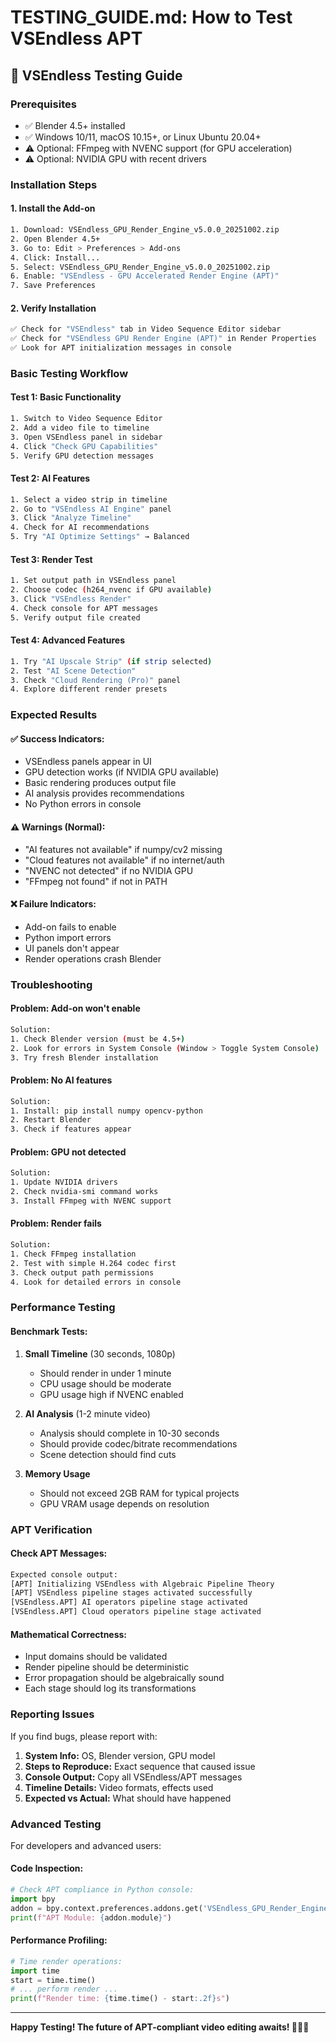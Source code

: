 # TESTING_GUIDE.md: How to Test VSEndless APT

## 🧪 **VSEndless Testing Guide**

### **Prerequisites**
- ✅ Blender 4.5+ installed
- ✅ Windows 10/11, macOS 10.15+, or Linux Ubuntu 20.04+
- ⚠️ Optional: FFmpeg with NVENC support (for GPU acceleration)
- ⚠️ Optional: NVIDIA GPU with recent drivers

### **Installation Steps**

#### **1. Install the Add-on**
```bash
1. Download: VSEndless_GPU_Render_Engine_v5.0.0_20251002.zip
2. Open Blender 4.5+
3. Go to: Edit > Preferences > Add-ons
4. Click: Install...
5. Select: VSEndless_GPU_Render_Engine_v5.0.0_20251002.zip
6. Enable: "VSEndless - GPU Accelerated Render Engine (APT)"
7. Save Preferences
```

#### **2. Verify Installation**
```bash
✅ Check for "VSEndless" tab in Video Sequence Editor sidebar
✅ Check for "VSEndless GPU Render Engine (APT)" in Render Properties
✅ Look for APT initialization messages in console
```

### **Basic Testing Workflow**

#### **Test 1: Basic Functionality**
```bash
1. Switch to Video Sequence Editor
2. Add a video file to timeline
3. Open VSEndless panel in sidebar
4. Click "Check GPU Capabilities"
5. Verify GPU detection messages
```

#### **Test 2: AI Features**
```bash
1. Select a video strip in timeline
2. Go to "VSEndless AI Engine" panel
3. Click "Analyze Timeline"
4. Check for AI recommendations
5. Try "AI Optimize Settings" → Balanced
```

#### **Test 3: Render Test**
```bash
1. Set output path in VSEndless panel
2. Choose codec (h264_nvenc if GPU available)
3. Click "VSEndless Render"
4. Check console for APT messages
5. Verify output file created
```

#### **Test 4: Advanced Features**
```bash
1. Try "AI Upscale Strip" (if strip selected)
2. Test "AI Scene Detection"
3. Check "Cloud Rendering (Pro)" panel
4. Explore different render presets
```

### **Expected Results**

#### **✅ Success Indicators:**
- VSEndless panels appear in UI
- GPU detection works (if NVIDIA GPU available)
- Basic rendering produces output file
- AI analysis provides recommendations
- No Python errors in console

#### **⚠️ Warnings (Normal):**
- "AI features not available" if numpy/cv2 missing
- "Cloud features not available" if no internet/auth
- "NVENC not detected" if no NVIDIA GPU
- "FFmpeg not found" if not in PATH

#### **❌ Failure Indicators:**
- Add-on fails to enable
- Python import errors
- UI panels don't appear
- Render operations crash Blender

### **Troubleshooting**

#### **Problem: Add-on won't enable**
```bash
Solution:
1. Check Blender version (must be 4.5+)
2. Look for errors in System Console (Window > Toggle System Console)
3. Try fresh Blender installation
```

#### **Problem: No AI features**
```bash
Solution:
1. Install: pip install numpy opencv-python
2. Restart Blender
3. Check if features appear
```

#### **Problem: GPU not detected**
```bash
Solution:
1. Update NVIDIA drivers
2. Check nvidia-smi command works
3. Install FFmpeg with NVENC support
```

#### **Problem: Render fails**
```bash
Solution:
1. Check FFmpeg installation
2. Test with simple H.264 codec first
3. Check output path permissions
4. Look for detailed errors in console
```

### **Performance Testing**

#### **Benchmark Tests:**
1. **Small Timeline** (30 seconds, 1080p)
   - Should render in under 1 minute
   - CPU usage should be moderate
   - GPU usage high if NVENC enabled

2. **AI Analysis** (1-2 minute video)
   - Analysis should complete in 10-30 seconds
   - Should provide codec/bitrate recommendations
   - Scene detection should find cuts

3. **Memory Usage**
   - Should not exceed 2GB RAM for typical projects
   - GPU VRAM usage depends on resolution

### **APT Verification**

#### **Check APT Messages:**
```bash
Expected console output:
[APT] Initializing VSEndless with Algebraic Pipeline Theory
[APT] VSEndless pipeline stages activated successfully
[VSEndless.APT] AI operators pipeline stage activated
[VSEndless.APT] Cloud operators pipeline stage activated
```

#### **Mathematical Correctness:**
- Input domains should be validated
- Render pipeline should be deterministic
- Error propagation should be algebraically sound
- Each stage should log its transformations

### **Reporting Issues**

If you find bugs, please report with:
1. **System Info:** OS, Blender version, GPU model
2. **Steps to Reproduce:** Exact sequence that caused issue
3. **Console Output:** Copy all VSEndless/APT messages
4. **Timeline Details:** Video formats, effects used
5. **Expected vs Actual:** What should have happened

### **Advanced Testing**

For developers and advanced users:

#### **Code Inspection:**
```python
# Check APT compliance in Python console:
import bpy
addon = bpy.context.preferences.addons.get('VSEndless_GPU_Render_Engine')
print(f"APT Module: {addon.module}")
```

#### **Performance Profiling:**
```python
# Time render operations:
import time
start = time.time()
# ... perform render ...
print(f"Render time: {time.time() - start:.2f}s")
```

---

**Happy Testing! The future of APT-compliant video editing awaits! 🚀🧮✨**